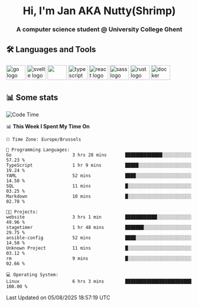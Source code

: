 <h1 align="center">Hi, I'm Jan AKA Nutty(Shrimp)</h1>
<h3 align="center">A computer science student @ University College Ghent</h3>

<h2 align="left">🛠️ Languages and Tools</h2>

###

<div align="left">
  <img src="https://cdn.jsdelivr.net/gh/devicons/devicon/icons/go/go-original.svg" height="40" width="52" alt="go logo"  />
  <img src="https://cdn.jsdelivr.net/gh/devicons/devicon@latest/icons/svelte/svelte-original.svg"  height="40" width="52" alt="svelte logo" />
  <img src="https://cdn.jsdelivr.net/gh/devicons/devicon@latest/icons/tailwindcss/tailwindcss-original.svg" height="40" width="52" />
  <img src="https://cdn.jsdelivr.net/gh/devicons/devicon/icons/typescript/typescript-original.svg" height="40" width="52" alt="typescript logo"  />
  <img src="https://cdn.jsdelivr.net/gh/devicons/devicon/icons/react/react-original.svg" height="40" width="52" alt="react logo"  />
  <img src="https://cdn.jsdelivr.net/gh/devicons/devicon/icons/sass/sass-original.svg" height="40" width="52" alt="sass logo"  />
  <img src="https://cdn.jsdelivr.net/gh/devicons/devicon@latest/icons/rust/rust-original.svg" height="40" width="52" alt="rust logo" />
  <img src="https://cdn.jsdelivr.net/gh/devicons/devicon/icons/docker/docker-original.svg" height="40" width="52" alt="docker logo"  />
</div>

<h2>📊 Some stats</h2>

<!--START_SECTION:waka-->
![Code Time](http://img.shields.io/badge/Code%20Time-6%2C219%20hrs%2047%20mins-blue)

📊 **This Week I Spent My Time On** 

```text
🕑︎ Time Zone: Europe/Brussels

💬 Programming Languages: 
Go                       3 hrs 28 mins       ██████████████░░░░░░░░░░░   57.23 % 
TypeScript               1 hr 9 mins         █████░░░░░░░░░░░░░░░░░░░░   19.24 % 
YAML                     52 mins             ████░░░░░░░░░░░░░░░░░░░░░   14.50 % 
SQL                      11 mins             █░░░░░░░░░░░░░░░░░░░░░░░░   03.25 % 
Markdown                 10 mins             █░░░░░░░░░░░░░░░░░░░░░░░░   02.78 % 

🐱‍💻 Projects: 
website                  3 hrs 1 min         ████████████░░░░░░░░░░░░░   49.96 % 
stagetimer               1 hr 48 mins        ███████░░░░░░░░░░░░░░░░░░   29.75 % 
ansible-config           52 mins             ████░░░░░░░░░░░░░░░░░░░░░   14.50 % 
Unknown Project          11 mins             █░░░░░░░░░░░░░░░░░░░░░░░░   03.12 % 
rm                       9 mins              █░░░░░░░░░░░░░░░░░░░░░░░░   02.66 % 

💻 Operating System: 
Linux                    6 hrs 3 mins        █████████████████████████   100.00 % 
```


 Last Updated on 05/08/2025 18:57:19 UTC
<!--END_SECTION:waka-->
